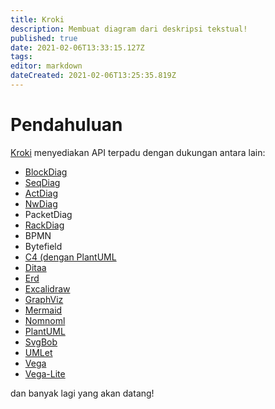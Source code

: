 ```yaml
---
title: Kroki
description: Membuat diagram dari deskripsi tekstual!
published: true
date: 2021-02-06T13:33:15.127Z
tags: 
editor: markdown
dateCreated: 2021-02-06T13:25:35.819Z
---
```


# Pendahuluan
[Kroki](https://kroki.io/) menyediakan API terpadu dengan dukungan antara lain:
- [BlockDiag](http://blockdiag.com/)
- [SeqDiag](http://blockdiag.com/en/seqdiag/index.html)
- [ActDiag](http://blockdiag.com/en/actdiag/index.html)
- [NwDiag](http://blockdiag.com/en/nwdiag/)
- PacketDiag
- [RackDiag](http://blockdiag.com/en/nwdiag/rackdiag-examples.html)
- BPMN
- Bytefield
- [C4 (dengan PlantUML](https://c4model.com/)
- [Ditaa](https://plantuml.com/ditaa)
- [Erd](https://www.smartdraw.com/entity-relationship-diagram/)
- [Excalidraw](https://excalidraw.com/)
- [GraphViz](https://graphviz.org/)
- [Mermaid](https://mermaid-js.github.io/mermaid/#/)
- [Nomnoml](https://rstudio.github.io/nomnoml/)
- [PlantUML](https://plantuml.com/)
- [SvgBob](https://ivanceras.github.io/content/Svgbob/Specification.html)
- [UMLet](https://www.umlet.com/)
- [Vega](https://vega.github.io/vega/)
- [Vega-Lite](https://vega.github.io/vega-lite/docs/selection.html)

dan banyak lagi yang akan datang!